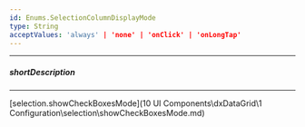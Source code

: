 ```yaml
---
id: Enums.SelectionColumnDisplayMode
type: String
acceptValues: 'always' | 'none' | 'onClick' | 'onLongTap'
---
```

---
##### shortDescription
<!-- Description goes here -->

---
<!-- Description goes here -->
[selection.showCheckBoxesMode](10 UI Components\dxDataGrid\1 Configuration\selection\showCheckBoxesMode.md)